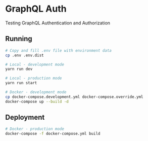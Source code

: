 # GraphQL Auth

Testing GraphQL Authentication and Authorization

## Running

```bash
# Copy and fill .env file with environment data
cp .env .env.dist

# Local - development mode
yarn run dev

# Local - production mode
yarn run start

# Docker - development mode
cp docker-compose.development.yml docker-compose.override.yml
docker-compose up --build -d
```

## Deployment

```bash
# Docker - production mode
docker-compose -f docker-compose.yml build
```
